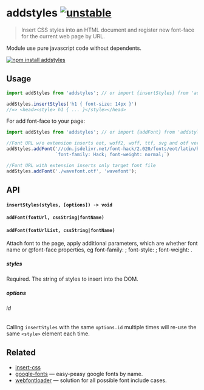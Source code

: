 # addstyles [![unstable](http://badges.github.io/stability-badges/dist/stable.svg)](http://github.com/badges/stability-badges)

> Insert CSS styles into an HTML document and register new font-face for the current web page by URL.

Module use pure javascript code without dependents.

[![npm install addstyles](https://nodei.co/npm/addstyles.png?mini=true)](https://npmjs.org/package/addstyles/)

## Usage
```js
import addStyles from 'addstyles'; // or import {insertStyles} from 'addstyles';

addStyles.insertStyles('h1 { font-size: 14px }')
//=> <head><style> h1 { ... }</style></head>
```

For add font-face to your page:
```js
import addStyles from 'addstyles'; // or import {addFont} from 'addstyles';

//Font URL w/o extension inserts eot, woff2, woff, ttf, svg and otf versions
addStyles.addFont('//cdn.jsdelivr.net/font-hack/2.020/fonts/eot/latin/hack-regular-latin-webfont',
                  `font-family: Hack; font-weight: normal;`)

//Font URL with extension inserts only target font file
addStyles.addFont('./wavefont.otf', 'wavefont');
```

## API

#### `insertStyles(styles, [options]) -> void`

#### `addFont(fontUrl, cssString|fontName)`
#### `addFont(fontUrlList, cssString|fontName)`

Attach font to the page, apply additional parameters, which are whether font name or @font-face properties, eg font-family: <x>; font-style: <y>; font-weight: <z>.
##### styles

Required. The string of styles to insert into the DOM.

##### options

###### id

Calling `insertStyles` with the same `options.id` multiple times will re-use the same `<style>` element each time.

## Related

* [insert-css](https://github.com/substack/insert-css)
* [google-fonts](https://github.com/hughsk/google-fonts) — easy-peasy google fonts by name.
* [webfontloader](https://github.com/typekit/webfontloader) — solution for all possible font include cases.